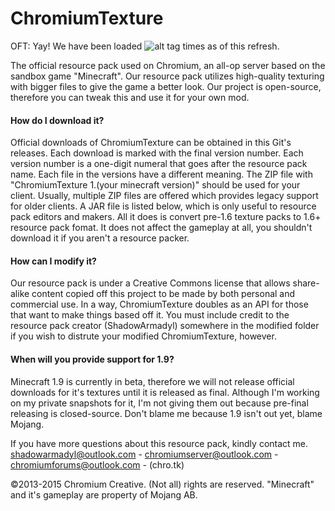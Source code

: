# ChromiumTexture
OFT: Yay! We have been loaded ![alt tag](http://iplogger.org/5CrH.jpg) times as of this refresh.

The official resource pack used on Chromium, an all-op server based on
the sandbox game "Minecraft". Our resource pack utilizes high-quality
texturing with bigger files to give the game a better look. Our project
is open-source, therefore you can tweak this and use it for your own mod.

#### How do I download it?
Official downloads of ChromiumTexture can be obtained in this Git's
releases. Each download is marked with the final version number.
Each version number is a one-digit numeral that goes after the resource
pack name. Each file in the versions have a different meaning. The ZIP
file with "ChromiumTexture 1.(your minecraft version)" should be used
for your client. Usually, multiple ZIP files are offered which provides
legacy support for older clients. A JAR file is listed below, which is
only useful to resource pack editors and makers. All it does is convert
pre-1.6 texture packs to 1.6+ resource pack fomat. It does not affect
the gameplay at all, you shouldn't download it if you aren't a resource packer.

#### How can I modify it?
Our resource pack is under a Creative Commons license that allows share-alike
content copied off this project to be made by both personal and commercial use.
In a way, ChromiumTexture doubles as an API for those that want to make things
based off it. You must include credit to the resource pack creator (ShadowArmadyl)
somewhere in the modified folder if you wish to distrute your modified ChromiumTexture, however.

#### When will you provide support for 1.9?
Minecraft 1.9 is currently in beta, therefore we will not release official downloads
for it's textures until it is released as final. Although I'm working on my private
snapshots for it, I'm not giving them out because pre-final releasing is closed-source.
Don't blame me because 1.9 isn't out yet, blame Mojang.

If you have more questions about this resource pack, kindly contact me.
shadowarmadyl@outlook.com -
chromiumserver@outlook.com -
chromiumforums@outlook.com -
(chro.tk)


©2013-2015 Chromium Creative.
(Not all) rights are reserved.
"Minecraft" and it's gameplay are property of Mojang AB.
